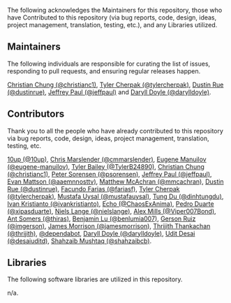 The following acknowledges the Maintainers for this repository, those who have Contributed to this repository (via bug reports, code, design, ideas, project management, translation, testing, etc.), and any Libraries utilized.

## Maintainers

The following individuals are responsible for curating the list of issues, responding to pull requests, and ensuring regular releases happen.

[Christian Chung (@christianc1)](https://github.com/christianc1), [Tyler Cherpak (@tylercherpak)](https://github.com/tylercherpak), [Dustin Rue (@dustinrue)](https://github.com/dustinrue), [Jeffrey Paul (@jeffpaul)](https://github.com/jeffpaul) and [Daryll Doyle (@darylldoyle)](https://github.com/darylldoyle).

## Contributors

Thank you to all the people who have already contributed to this repository via bug reports, code, design, ideas, project management, translation, testing, etc.

[10up (@10up)](https://github.com/10up), [Chris Marslender (@cmmarslender)](https://github.com/cmmarslender), [Eugene Manuilov (@eugene-manuilov)](https://github.com/eugene-manuilov), [Tyler Bailey (@TylerB24890)](https://github.com/TylerB24890), [Christian Chung (@christianc1)](https://github.com/christianc1), [Peter Sorensen (@psorensen)](https://github.com/psorensen), [Jeffrey Paul (@jeffpaul)](https://github.com/jeffpaul), [Evan Mattson (@aaemnnosttv)](https://github.com/aaemnnosttv), [Matthew McAchran (@mmcachran)](https://github.com/mmcachran), [Dustin Rue (@dustinrue)](https://github.com/dustinrue), [Facundo Farias (@fariasf)](https://github.com/fariasf), [Tyler Cherpak (@tylercherpak)](https://github.com/tylercherpak), [Mustafa Uysal (@mustafauysal)](https://github.com/mustafauysal), [Tung Du (@dinhtungdu)](https://github.com/dinhtungdu), [Ivan Kristianto (@ivankristianto)](https://github.com/ivankristianto), [Echo (@ChaosExAnima)](https://github.com/ChaosExAnima), [Pedro Duarte (@xipasduarte)](https://github.com/xipasduarte), [Niels Lange (@nielslange)](https://github.com/nielslange), [Alex Mills (@Viper007Bond)](https://github.com/Viper007Bond), [Ant Somers (@thiras)](https://github.com/thiras), [Benjamin Lu (@benlumia007)](https://github.com/benlumia007), [Gerson Ruiz (@imgerson)](https://github.com/imgerson), [James Morrison (@jamesmorrison)](https://github.com/jamesmorrison), [Thrijith Thankachan (@thrijith)](https://github.com/thrijith), [@dependabot](https://github.com/apps/dependabot), [Daryll Doyle (@darylldoyle)](https://github.com/darylldoyle), [Udit Desai (@desaiuditd)](https://github.com/desaiuditd), [Shahzaib Mushtaq (@shahzaibcb)](https://github.com/shahzaibcb).

## Libraries

The following software libraries are utilized in this repository.

n/a.
